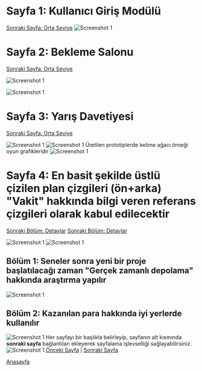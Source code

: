 # Sayfa 1: Kullanıcı Giriş Modülü
[Sonraki Sayfa: Orta Seviye](#sayfa-2-orta-seviye)
![Screenshot 1](static/03-Login.png)

# Sayfa 2: Bekleme Salonu
[Sonraki Sayfa: Orta Seviye](#sayfa-2-orta-seviye)

![Screenshot 1](static/05-Lobby.png)

![Screenshot 1](static/01-Trackers.png)

# Sayfa 3: Yarış Davetiyesi
[Sonraki Sayfa: Orta Seviye](#sayfa-2-orta-seviye)

![Screenshot 1](static/04-Grafi2000.png)
![Screenshot 1](static/selectbox.jpg)
Üretilen prototiplerde kelime ağacı örneği oyun grafikleridir
![Screenshot 1](static/02-MostCollaborativeQueries.png)



# Sayfa 4: En basit şekilde üstlü çizilen plan çizgileri (ön+arka) "Vakit" hakkında bilgi veren referans çizgileri olarak kabul edilecektir
[Sonraki Bölüm: Detaylar](#bölüm-1-giriş)
[Sonraki Bölüm: Detaylar](#bölüm-2-detaylar)


![Screenshot 1](static/06-Stats.png)
![Screenshot 1](static/10-gridView.png)



## Bölüm 1: Seneler sonra yeni bir proje başlatılacağı zaman  "Gerçek zamanlı depolama" hakkında araştırma yapılır

![Screenshot 1](static/07-Winner.png)

## Bölüm 2: Kazanılan para hakkında iyi yerlerde kullanılır

![Screenshot 1](static/08-Loser.png)
Her sayfayı bir başlıkla belirleyip, sayfanın alt kısmında **sonraki sayfa** bağlantıları ekleyerek sayfalama işlevselliği sağlayabilirsiniz.
![Screenshot 1](static/09-SearchResult.png)
[Önceki Sayfa](sayfa1.md) | [Sonraki Sayfa](sayfa3.md)

[Anasayfa](https://github.com/megaconet/Gitbook-README-Book/)
